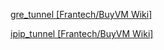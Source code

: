 
[gre_tunnel [Frantech/BuyVM Wiki]](https://wiki.buyvm.net/doku.php/gre_tunnel)

[ipip_tunnel [Frantech/BuyVM Wiki]](https://wiki.buyvm.net/doku.php/ipip_tunnel)

